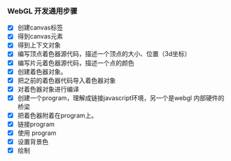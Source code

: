 ### WebGL 开发通用步骤
- [x] 创建canvas标签
- [x] 得到canvas元素
- [x] 得到上下文对象
- [x] 编写顶点着色器源代码，描述一个顶点的大小、位置（3d坐标）
- [x] 编写片元着色器源代码，描述一个点的颜色
- [x] 创建着色器对象。
- [x] 把之前的着色器代码导入着色器对象
- [x] 对着色器对象进行编译
- [x] 创建一个program，理解成链接javascript环境，另一个是webgl 内部硬件的桥梁
- [x] 把着色器附着在program上。
- [x] 链接program
- [x] 使用 program
- [x] 设置背景色
- [x] 绘制